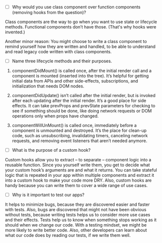 - [ ] Why would you use class component over function components (removing hooks from the question)?

Class components are the way to go when you want to use state or lifecycle methods. Functional components don’t have those. (That's why hooks were invented.)

Another minor reason: You might choose to write a class component to remind yourself how they are written and handled, to be able to understand and read legacy code written with class components.

- [ ] Name three lifecycle methods and their purposes.

1. componentDidMount() is called once, after the initial render call and a component is mounted (inserted into the tree). It’s helpful for getting initial data from APIs and other side-effects, subscriptions, and initialization that needs DOM nodes.

2. componentDidUpdate() isn’t called after the initial render, but is invoked after each updating after the initial render. It’s a good place for side effects. It can take prevProps and prevState parameters for checking to see if something should be done, like doing network requests or DOM operations only when props have changed.

3. componentWillUnMount() is called once, immediately before a component is unmounted and destroyed. It’s the place for clean-up code, such as unsubscribing, invalidating timers, canceling network requests, and removing event listeners that aren’t needed anymore.


- [ ] What is the purpose of a custom hook?

Custom hooks allow you to extract – to separate – component logic into a reusable function. Since you yourself write them, you get to decide what your custom hook’s arguments are and what it returns. You can take stateful logic that is repeated in your app within multiple components and extract it into a custom hook to make your code more DRY. Also, custom hooks are handy because you can write them to cover a wide range of use cases.

- [ ] Why is it important to test our apps?

It helps to minimize bugs, because they are discovered easier and faster with tests. Also, bugs are discovered that might not have been obvious without tests, because writing tests helps us to consider more use cases and their effects. Tests help us to know when something stops working as it should when we change our code. With a testing mindset, we might be more likely to write better code. Also, other developers can learn about what our code does by reading our tests, if we write them well.

